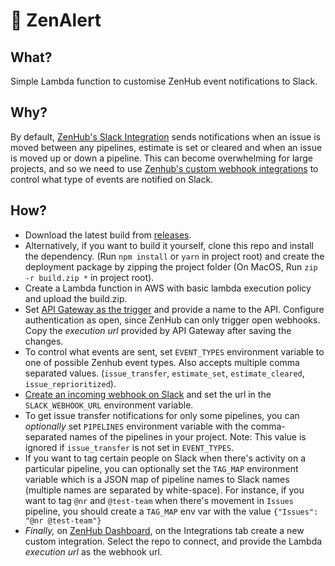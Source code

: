 # 🚨 ZenAlert

## What?

Simple Lambda function to customise ZenHub event notifications to Slack.

## Why?

By default, [ZenHub's Slack Integration](https://www.zenhub.com/blog/zenhub-slack/) sends notifications when an issue is moved between any pipelines, estimate is set or cleared and when an issue is moved up or down a pipeline.
This can become overwhelming for large projects, and so we need to use [Zenhub's custom webhook integrations](https://github.com/ZenHubIO/API#webhooks) to control what type of events are notified on Slack.

## How?

- Download the latest build from [releases](https://github.com/nileshr/zenalert/releases/latest). 
- Alternatively, if you want to build it yourself, clone this repo and install the dependency. (Run `npm install` or `yarn` in project root) and create the deployment package by zipping the project folder (On MacOS, Run `zip -r build.zip *` in project root).
- Create a Lambda function in AWS with basic lambda execution policy and upload the build.zip.
- Set [API Gateway as the trigger](https://docs.aws.amazon.com/lambda/latest/dg/invoking-lambda-function.html#supported-event-source-api-gateway) and provide a name to the API. Configure authentication as open, since ZenHub can only trigger open webhooks. Copy the _execution url_ provided by API Gateway after saving the changes.
- To control what events are sent, set `EVENT_TYPES` environment variable to one of possible Zenhub event types. Also accepts multiple comma separated values. (`issue_transfer`, `estimate_set`, `estimate_cleared`, `issue_reprioritized`).
- [Create an incoming webhook on Slack](https://get.slack.help/hc/en-us/articles/115005265063-Incoming-WebHooks-for-Slack) and set the url in the `SLACK_WEBHOOK_URL` environment variable.
- To get issue transfer notifications for only some pipelines, you can _optionally_ set `PIPELINES` environment variable with the comma-separated names of the pipelines in your project. Note: This value is ignored if `issue_transfer` is not set in `EVENT_TYPES`.
- If you want to tag certain people on Slack when there's activity on a particular pipeline, you can optionally set the `TAG_MAP` environment variable which is a JSON map of pipeline names to Slack names (multiple names are separated by white-space). For instance, if you want to tag `@nr` and `@test-team` when there's movement in `Issues` pipeline, you should create a `TAG_MAP` env var with the value `{"Issues": "@nr @test-team"}`
- _Finally,_ on [ZenHub Dashboard](https://app.zenhub.com/dashboard), on the Integrations tab create a new custom integration. Select the repo to connect, and provide the Lambda _execution url_ as the webhook url.
